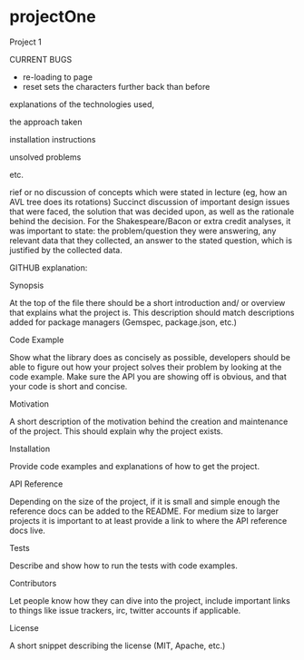 # projectOne
Project 1

CURRENT BUGS
- re-loading to page
- reset sets the characters further back than before


explanations of the technologies used,

the approach taken

installation instructions

unsolved problems

etc.

rief or no discussion of concepts which were stated in lecture (eg, how an AVL tree does its rotations)
Succinct discussion of important design issues that were faced, the solution that was decided upon, as well as the rationale behind the decision.
For the Shakespeare/Bacon or extra credit analyses, it was important to state:
the problem/question they were answering,
any relevant data that they collected,
an answer to the stated question, which is justified by the collected data.

GITHUB explanation:

Synopsis

At the top of the file there should be a short introduction and/ or overview that explains what the project is. This description should match descriptions added for package managers (Gemspec, package.json, etc.)

Code Example

Show what the library does as concisely as possible, developers should be able to figure out how your project solves their problem by looking at the code example. Make sure the API you are showing off is obvious, and that your code is short and concise.

Motivation

A short description of the motivation behind the creation and maintenance of the project. This should explain why the project exists.

Installation

Provide code examples and explanations of how to get the project.

API Reference

Depending on the size of the project, if it is small and simple enough the reference docs can be added to the README. For medium size to larger projects it is important to at least provide a link to where the API reference docs live.

Tests

Describe and show how to run the tests with code examples.

Contributors

Let people know how they can dive into the project, include important links to things like issue trackers, irc, twitter accounts if applicable.

License

A short snippet describing the license (MIT, Apache, etc.)
